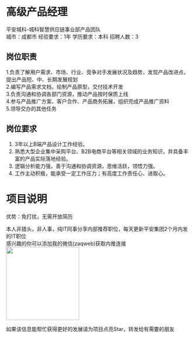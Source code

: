 # 高级产品经理
平安城科-城科智慧供应链事业部产品团队  
城市：成都市 经验要求：1年 学历要求：本科  招聘人数：3

## 岗位职责
1.负责了解用户需求、市场、行业、竞争对手发展状况及趋势，发现产品改进点，提出产品短、中、长期发展规划   
2.编写产品需求文档，绘制产品原型，交付技术开发   
3.负责沟通和协调各部门资源，推动产品按时保质上线   
4.参与产品推广方案、客户合作、产品商务拓展，组织完成产品推广资料   
5.领导交办的其他任务

## 岗位要求
1. 3年以上B端产品设计工作经验。   
2. 熟悉大型企业集中采购平台、B2B电商平台等相关领域的业务知识，并具备丰富的产品实际落地经验。   
3. 逻辑分析能力强，善于沟通和协调资源，思维活跃，领悟力强。   
4. 工作主动积极，能承受一定工作压力；有高度工作责任心、进取心。

# 项目说明

优势：免打扰，无需开放简历

本人非猎头，非人事，纯IT同事分享内部推荐职位，每天更新平安集团2个月内发的IT职位  
感兴趣的你可以添加我的微信(zaqweb)获取内推连接  
<img src="https://github.com/zaqweb/PA-IT-JOBS/blob/master/WechatICode.jpeg"  height="200" width="200">

如果该信息能帮忙获得更好的发展请为项目点亮Star，转发给有需要的朋友




